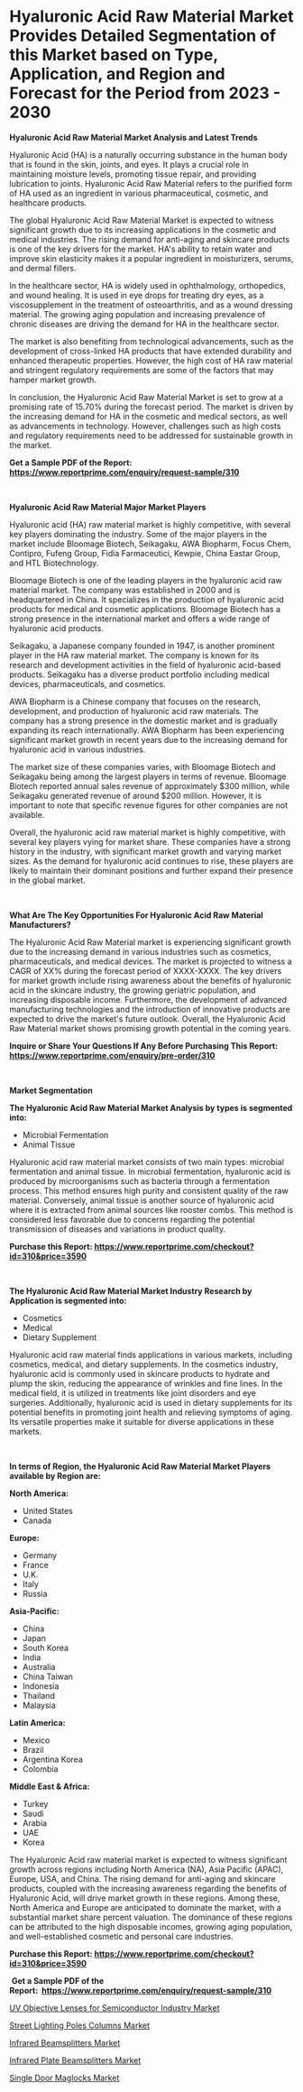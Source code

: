 <p><h1>Hyaluronic Acid Raw Material Market Provides Detailed Segmentation of this Market based on Type, Application, and Region and Forecast for the Period from 2023 - 2030</h1></p><p><strong>Hyaluronic Acid Raw Material Market Analysis and Latest Trends</strong></p>
<p><p>Hyaluronic Acid (HA) is a naturally occurring substance in the human body that is found in the skin, joints, and eyes. It plays a crucial role in maintaining moisture levels, promoting tissue repair, and providing lubrication to joints. Hyaluronic Acid Raw Material refers to the purified form of HA used as an ingredient in various pharmaceutical, cosmetic, and healthcare products.</p><p>The global Hyaluronic Acid Raw Material Market is expected to witness significant growth due to its increasing applications in the cosmetic and medical industries. The rising demand for anti-aging and skincare products is one of the key drivers for the market. HA's ability to retain water and improve skin elasticity makes it a popular ingredient in moisturizers, serums, and dermal fillers.</p><p>In the healthcare sector, HA is widely used in ophthalmology, orthopedics, and wound healing. It is used in eye drops for treating dry eyes, as a viscosupplement in the treatment of osteoarthritis, and as a wound dressing material. The growing aging population and increasing prevalence of chronic diseases are driving the demand for HA in the healthcare sector.</p><p>The market is also benefiting from technological advancements, such as the development of cross-linked HA products that have extended durability and enhanced therapeutic properties. However, the high cost of HA raw material and stringent regulatory requirements are some of the factors that may hamper market growth.</p><p>In conclusion, the Hyaluronic Acid Raw Material Market is set to grow at a promising rate of 15.70% during the forecast period. The market is driven by the increasing demand for HA in the cosmetic and medical sectors, as well as advancements in technology. However, challenges such as high costs and regulatory requirements need to be addressed for sustainable growth in the market.</p></p>
<p><strong>Get a Sample PDF of the Report:&nbsp; <a href="https://www.reportprime.com/enquiry/request-sample/310">https://www.reportprime.com/enquiry/request-sample/310</a></strong></p>
<p>&nbsp;</p>
<p><strong>Hyaluronic Acid Raw Material Major Market Players</strong></p>
<p><p>Hyaluronic acid (HA) raw material market is highly competitive, with several key players dominating the industry. Some of the major players in the market include Bloomage Biotech, Seikagaku, AWA Biopharm, Focus Chem, Contipro, Fufeng Group, Fidia Farmaceutici, Kewpie, China Eastar Group, and HTL Biotechnology.</p><p>Bloomage Biotech is one of the leading players in the hyaluronic acid raw material market. The company was established in 2000 and is headquartered in China. It specializes in the production of hyaluronic acid products for medical and cosmetic applications. Bloomage Biotech has a strong presence in the international market and offers a wide range of hyaluronic acid products.</p><p>Seikagaku, a Japanese company founded in 1947, is another prominent player in the HA raw material market. The company is known for its research and development activities in the field of hyaluronic acid-based products. Seikagaku has a diverse product portfolio including medical devices, pharmaceuticals, and cosmetics.</p><p>AWA Biopharm is a Chinese company that focuses on the research, development, and production of hyaluronic acid raw materials. The company has a strong presence in the domestic market and is gradually expanding its reach internationally. AWA Biopharm has been experiencing significant market growth in recent years due to the increasing demand for hyaluronic acid in various industries.</p><p>The market size of these companies varies, with Bloomage Biotech and Seikagaku being among the largest players in terms of revenue. Bloomage Biotech reported annual sales revenue of approximately $300 million, while Seikagaku generated revenue of around $200 million. However, it is important to note that specific revenue figures for other companies are not available.</p><p>Overall, the hyaluronic acid raw material market is highly competitive, with several key players vying for market share. These companies have a strong history in the industry, with significant market growth and varying market sizes. As the demand for hyaluronic acid continues to rise, these players are likely to maintain their dominant positions and further expand their presence in the global market.</p></p>
<p>&nbsp;</p>
<p><strong>What Are The Key Opportunities For Hyaluronic Acid Raw Material Manufacturers?</strong></p>
<p><p>The Hyaluronic Acid Raw Material market is experiencing significant growth due to the increasing demand in various industries such as cosmetics, pharmaceuticals, and medical devices. The market is projected to witness a CAGR of XX% during the forecast period of XXXX-XXXX. The key drivers for market growth include rising awareness about the benefits of hyaluronic acid in the skincare industry, the growing geriatric population, and increasing disposable income. Furthermore, the development of advanced manufacturing technologies and the introduction of innovative products are expected to drive the market's future outlook. Overall, the Hyaluronic Acid Raw Material market shows promising growth potential in the coming years.</p></p>
<p><strong>Inquire or Share Your Questions If Any Before Purchasing This Report: <a href="https://www.reportprime.com/enquiry/pre-order/310">https://www.reportprime.com/enquiry/pre-order/310</a></strong></p>
<p>&nbsp;</p>
<p><strong>Market Segmentation</strong></p>
<p><strong>The Hyaluronic Acid Raw Material Market Analysis by types is segmented into:</strong></p>
<p><ul><li>Microbial Fermentation</li><li>Animal Tissue</li></ul></p>
<p><p>Hyaluronic acid raw material market consists of two main types: microbial fermentation and animal tissue. In microbial fermentation, hyaluronic acid is produced by microorganisms such as bacteria through a fermentation process. This method ensures high purity and consistent quality of the raw material. Conversely, animal tissue is another source of hyaluronic acid where it is extracted from animal sources like rooster combs. This method is considered less favorable due to concerns regarding the potential transmission of diseases and variations in product quality.</p></p>
<p><strong>Purchase this Report:&nbsp;<a href="https://www.reportprime.com/checkout?id=310&price=3590">https://www.reportprime.com/checkout?id=310&price=3590</a></strong></p>
<p>&nbsp;</p>
<p><strong>The Hyaluronic Acid Raw Material Market Industry Research by Application is segmented into:</strong></p>
<p><ul><li>Cosmetics</li><li>Medical</li><li>Dietary Supplement</li></ul></p>
<p><p>Hyaluronic acid raw material finds applications in various markets, including cosmetics, medical, and dietary supplements. In the cosmetics industry, hyaluronic acid is commonly used in skincare products to hydrate and plump the skin, reducing the appearance of wrinkles and fine lines. In the medical field, it is utilized in treatments like joint disorders and eye surgeries. Additionally, hyaluronic acid is used in dietary supplements for its potential benefits in promoting joint health and relieving symptoms of aging. Its versatile properties make it suitable for diverse applications in these markets.</p></p>
<p>&nbsp;</p>
<p><strong>In terms of Region, the Hyaluronic Acid Raw Material Market Players available by Region are:</strong></p>
<p>
    <p> <strong> North America: </strong>
        <ul>
            <li>United States</li>
            <li>Canada</li>
        </ul>
        </p> 
    <p> <strong> Europe: </strong>
        <ul>
            <li>Germany</li>
            <li>France</li>
            <li>U.K.</li>
            <li>Italy</li>
            <li>Russia</li>
        </ul>
        </p> 
    <p> <strong> Asia-Pacific: </strong>
        <ul>
            <li>China</li>
            <li>Japan</li>
            <li>South Korea</li>
            <li>India</li>
            <li>Australia</li>
            <li>China Taiwan</li>
            <li>Indonesia</li>
            <li>Thailand</li>
            <li>Malaysia</li>
        </ul>
        </p> 
    <p> <strong> Latin America: </strong>
        <ul>
            <li>Mexico</li>
            <li>Brazil</li>
            <li>Argentina Korea</li>
            <li>Colombia</li>
        </ul>
        </p> 
    <p> <strong> Middle East & Africa: </strong>
        <ul>
            <li>Turkey</li>
            <li>Saudi</li>
            <li>Arabia</li>
            <li>UAE</li>
            <li>Korea</li>
        </ul>
    </p>
    </p>
<p><p>The Hyaluronic Acid raw material market is expected to witness significant growth across regions including North America (NA), Asia Pacific (APAC), Europe, USA, and China. The rising demand for anti-aging and skincare products, coupled with the increasing awareness regarding the benefits of Hyaluronic Acid, will drive market growth in these regions. Among these, North America and Europe are anticipated to dominate the market, with a substantial market share percent valuation. The dominance of these regions can be attributed to the high disposable incomes, growing aging population, and well-established cosmetic and personal care industries.</p></p>
<p><strong>Purchase this Report: <a href="https://www.reportprime.com/checkout?id=310&price=3590">https://www.reportprime.com/checkout?id=310&price=3590</a></strong></p>
<p>&nbsp;<strong>Get a Sample PDF of the Report:&nbsp;&nbsp;<a href="https://www.reportprime.com/enquiry/request-sample/310">https://www.reportprime.com/enquiry/request-sample/310</a></strong></p>
<p><strong></strong></p>
<p><p><a href="https://medium.com/@amyjacobi1918/uv-objective-lenses-for-semiconductor-industry-market-size-market-outlook-and-market-forecast-2eaaa033604a">UV Objective Lenses for Semiconductor Industry Market</a></p><p><a href="https://medium.com/@malliekozey2023/street-lighting-poles-columns-market-size-and-market-trends-complete-industry-overview-2023-to-676fcb615ac1">Street Lighting Poles Columns Market</a></p><p><a href="https://medium.com/@dellkoepp/infrared-beamsplitters-market-insights-into-market-cagr-market-trends-and-growth-strategies-e5cf94e6f978">Infrared Beamsplitters Market</a></p><p><a href="https://medium.com/@thadnader/infrared-plate-beamsplitters-market-focuses-on-market-share-size-and-projected-forecast-till-2030-ebf9ed1139dd">Infrared Plate Beamsplitters Market</a></p><p><a href="https://medium.com/@fredyconn/single-door-maglocks-market-competitive-analysis-market-trends-and-forecast-to-2030-d1e584c45550">Single Door Maglocks Market</a></p></p>